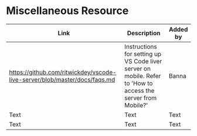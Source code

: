 # Miscellaneous Resource


| Link | Description | Added by |
| -------- | -------- | -------- | 
| https://github.com/ritwickdey/vscode-live-server/blob/master/docs/faqs.md     | Instructions for setting up VS Code liver server on mobile. Refer to 'How to access the server from Mobile?'     | Banna |
| Text     | Text     | Text     |
| Text     | Text     | Text     |

